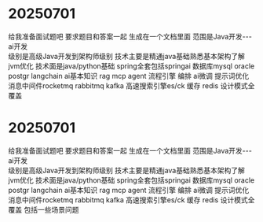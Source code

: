 # 20250701
给我准备面试题吧  要求题目和答案一起  生成在一个文档里面    范围是Java开发---ai开发  
级别是高级Java开发到架构师级别   技术主要是精通java基础熟悉基本架构了解jvm优化  技术面是java/python基础 
spring全套包括springai  数据库mysql  oracle  postgr   langchain   ai基本知识  rag  mcp  agent  流程引擎  编排 
ai微调  提示词优化   消息中间件rocketmq  rabbitmq  kafka   高速搜索引擎es/ck   缓存  redis 设计模式全覆盖 





# 20250701
给我准备面试题吧  要求题目和答案一起  生成在一个文档里面    范围是Java开发---ai开发  
级别是高级Java开发到架构师级别   技术主要是精通java基础熟悉基本架构了解jvm优化  技术面是java/python基础
spring全套包括springai  数据库mysql  oracle  postgr   langchain   ai基本知识  rag  mcp  agent  流程引擎  编排
ai微调  提示词优化   消息中间件rocketmq  rabbitmq  kafka   高速搜索引擎es/ck   缓存  redis 设计模式全覆盖 包括一些场景问题









